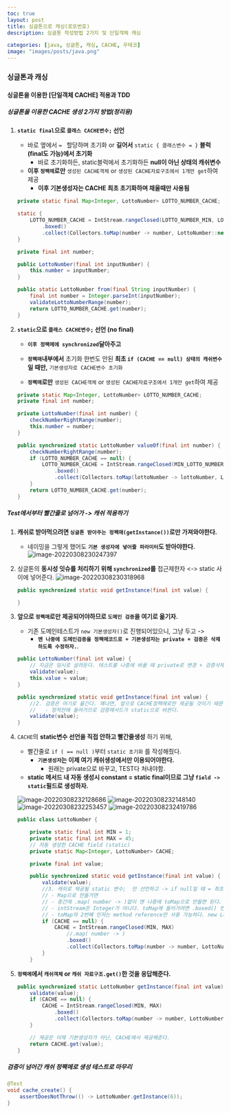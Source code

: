 ```yaml
---
toc: true
layout: post
title: 싱글톤으로 캐싱(로또번호)
description: 싱글톤 작성방법 2가지 및 단일객체 캐싱

categories: [java, 싱글톤, 캐싱, CACHE, 우테코]
image: "images/posts/java.png"
---
```


### 싱글톤과 캐싱

#### 싱글톤을 이용한 [단일객체 CACHE] 적용과 TDD

##### 싱글톤을 이용한 CACHE 생성 2가지 방법(정리용)

1. **`static final`으로 `클래스 CACHE변수;` 선언** 

    - 바로 옆에서  `= ` 할당하며 초기화 or **길어서** `static { 클래스변수 = }` **블럭(final도 가능)에서 초기화**
        - 바로 초기화하든, static블럭에서 초기화하든 **null이 아닌 상태의 캐쉬변수**
    - **이후 `정팩메`로만** `생성된 CACHE객체` or `생성된 CACHE자료구조에서 1개만 get`하여  제공
        - **이후 기본생성자는 CACHE 최초 초기화하며 채울때만 사용됨**

    ```java
    private static final Map<Integer, LottoNumber> LOTTO_NUMBER_CACHE;
    
    static {
        LOTTO_NUMBER_CACHE = IntStream.rangeClosed(LOTTO_NUMBER_MIN, LOTTO_NUMBER_MAX)
            .boxed()
            .collect(Collectors.toMap(number -> number, LottoNumber::new));
    }
    
    private final int number;
    
    public LottoNumber(final int inputNumber) {
        this.number = inputNumber;
    }
    
    public static LottoNumber from(final String inputNumber) {
        final int number = Integer.parseInt(inputNumber);
        validateLottoNumberRange(number);
        return LOTTO_NUMBER_CACHE.get(number);
    }
    ```

    

2. **`static`으로 `클래스 CACHE변수;` 선언 (no final)**

    - **`이후 정팩메에 synchronized`달아주고**

    - **`정펙매`내부에서** 초기화 한번도 안된 **최초 `if (CACHE == null) 상태의 캐쉬변수`일 때만,** `기본생성자로 CACHE변수 초기화`
    - **`정펙매`로만**  `생성된 CACHE객체` or `생성된 CACHE자료구조에서 1개만 get`하여  제공

    ```java
    private static Map<Integer, LottoNumber> LOTTO_NUMBER_CACHE;
    private final int number;
    
    private LottoNumber(final int number) {
        checkNumberRightRange(number);
        this.number = number;
    }
    
    public synchronized static LottoNumber valueOf(final int number) {
        checkNumberRightRange(number);
        if (LOTTO_NUMBER_CACHE == null) {
            LOTTO_NUMBER_CACHE = IntStream.rangeClosed(MIN_LOTTO_NUMBER, MAX_LOTTO_NUMBER)
                .boxed()
                .collect(Collectors.toMap(lottoNumber -> lottoNumber, LottoNumber::new));
        }
        return LOTTO_NUMBER_CACHE.get(number);
    }
    ```

    



##### Test에서부터 빨간줄로 넘어가 -> 캐쉬 적용하기



1. **캐쉬로 받아먹으려면 `싱글톤 받아주는 정펙매(getInstance())`로만 가져와야한다.**

    - 네이밍을 그렇게 했어도 **`기본 생성자에 넣어줄 파라미터`도 받아야한다.**
        ![image-20220308230247397](https://raw.githubusercontent.com/is3js/screenshots/main/image-20220308230247397.png)

2. 싱글톤의 **동시성 잇슈를 처리하기 위해 `synchronized`를** 접근제한자 <-> static 사이에 넣어준다.
    ![image-20220308230318968](https://raw.githubusercontent.com/is3js/screenshots/main/image-20220308230318968.png)

    ```java
    public synchronized static void getInstance(final int value) {
    
    }
    ```





3. **앞으로 `정펙매`로만 제공되어야하므로 `도메인 검증`을 여기로 옮기자.**

    - 기존 도메인테스트가 `new 기본생성자()`로 진행되어있으니, 그냥 두고 -> 
        - **`맨 나중에 도메인검증을 정팩메코드로 + 기본생성자는 private + 검증은 삭제하도록 수정하자.`**.

    ```java
    public LottoNumber(final int value) {
        // 지금은 임시로 살려둔다. 테스트를 나중에 바꿀 때 private로 변경 + 검증삭제
        validate(value);
        this.value = value;
    }
    
    public synchronized static void getInstance(final int value) {
        //2. 검증은 여기로 옮긴다. 왜냐면, 앞으로 CACHE정팩메로만 제공될 것이기 때문.
        //   - 정적안에 들어가므로 검증메서드가 static으로 바뀐다. 
        validate(value);
    }
    ```

    

4. `CACHE`의 **static변수 선언을 직접 안하고 빨간줄생성** 하기 위해, 

    - 빨간줄로 `if ( == null )`부터 `static 초기화` 를 작성해줬다. 
        - **`기본생성자`는 이제 여기 캐쉬생성에서만 이용되어야한다.**
            - 원래는 private으로 바꾸고, TEST다 처내야함.
    - **static 메서드 내 자동 생성시 constant = static final이므로 그냥 `field -> static`필드로 생성하자.**

    ![image-20220308232128686](https://raw.githubusercontent.com/is3js/screenshots/main/image-20220308232128686.png)
    ![image-20220308232148140](https://raw.githubusercontent.com/is3js/screenshots/main/image-20220308232148140.png)
    ![image-20220308232253457](https://raw.githubusercontent.com/is3js/screenshots/main/image-20220308232253457.png)
    ![image-20220308232419786](https://raw.githubusercontent.com/is3js/screenshots/main/image-20220308232419786.png)

    ```java
    public class LottoNumber {
    
        private static final int MIN = 1;
        private static final int MAX = 45;
        // 자동 생성한 CACHE field (static)
        private static Map<Integer, LottoNumber> CACHE;
    
        private final int value;
    
        public synchronized static void getInstance(final int value) {
            validate(value);
            //3. 캐쉬로 제공될 static 변수;  만 선언하고 -> if null일 때 = 최초에만 초기화 시켜준다.
            // - Map으로 만들거면
            // - 중간에 .map( number -> )없이 맨 나중에 toMap으로 만들면 된다.
            // - intStream은 Integer가 아니다. toMap에 들어가려면 .boxed() 먼저 해주고 들어가야한다.
            // - toMap의 2번쨰 인자는 method reference만 사용 가능하다. new LottoNumber(Number하니 안되더라)
            if (CACHE == null) {
                CACHE = IntStream.rangeClosed(MIN, MAX)
                    //.map( number -> )
                    .boxed()
                    .collect(Collectors.toMap(number -> number, LottoNumber::new));
            }
        }
    ```

    

    

    

5. **`정팩메`에서 `캐쉬객체` or `캐쉬 자료구조.get()`한 것을 응답해준다.**

    ```java
    public synchronized static LottoNumber getInstance(final int value) {
        validate(value);
        if (CACHE == null) {
            CACHE = IntStream.rangeClosed(MIN, MAX)
                .boxed()
                .collect(Collectors.toMap(number -> number, LottoNumber::new));
        }
    
        // 제공은 이제 기본생성자가 아닌, CACHE에서 제공해준다.
        return CACHE.get(value);
    }
    ```

    



##### 검증이 넘어간 캐쉬 정팩메로 생성 테스트로 마무리

```java
@Test
void cache_create() {
    assertDoesNotThrow(() -> LottoNumber.getInstance(6));
}
```


